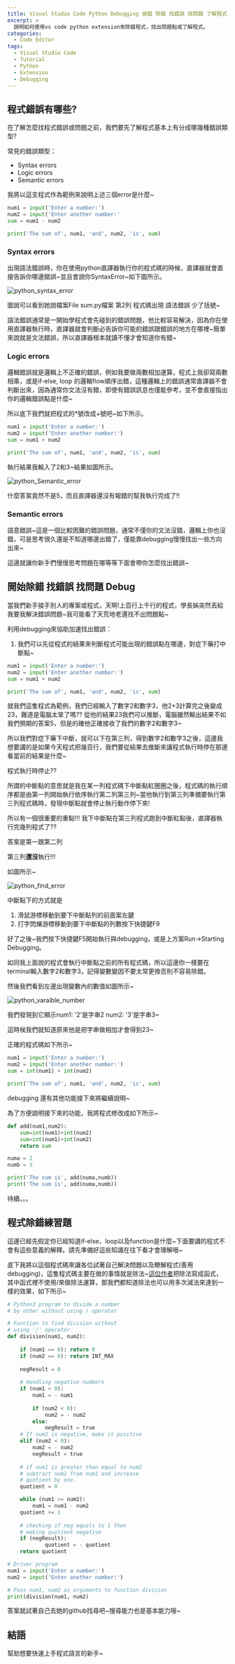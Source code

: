 ```yaml
---
title: Visual Studio Code Python Debugging 偵錯 除錯 找錯誤 找問題 了解程式 方式 教學 
excerpt: >
  說明如何使用vs code python extension來除錯程式，找出問題點或了解程式。
categories:
  - Code Editor
tags:
  - Visual Studio Code
  - Tutorial
  - Python
  - Extension
  - Debugging
---
```

## 程式錯誤有哪些?
在了解怎麼找程式錯誤或問題之前，我們要先了解程式基本上有分成哪幾種錯誤類型?

常見的錯誤類型：
* Syntax errors
* Logic errors
* Semantic errors

我將以這支程式作為範例來說明上述三個error是什麼~

```python
num1 = input('Enter a number:')
num2 = input('Enter another number:'
sum = num1 - num2

print('The sum of', num1, 'and', num2, 'is', sum)
```
### Syntax errors
出現語法錯誤時，你在使用python直譯器執行你的程式碼的時候，直譯器就會直接告訴你哪邊錯誤~並且會說你SyntaxError~如下圖所示。

![python_syntax_error](/assets/images/python_syntax_error.png)

圖說可以看到她說檔案File sum.py檔案 第2列 程式碼出現 語法錯誤 少了括號~

語法錯誤通常是一開始學程式會先碰到的錯誤問題，他比較容易解決，因為你在使用直譯器執行時，直譯器就會判斷必告訴你可能的錯誤跟錯誤的地方在哪裡~簡單來說就是文法錯誤，所以直譯器根本就讀不懂才會知道你有錯~

### Logic errors
邏輯錯誤就是邏輯上不正確的錯誤，例如我要做兩數相加運算，程式上我卻寫兩數相乘，或是if-else, loop 的邏輯flow順序出錯，這種邏輯上的錯誤通常直譯器不會判斷出來，因為通常你文法沒有錯，即使有錯誤訊息也僅能參考，並不會直接指出你的邏輯錯誤點是什麼~

所以底下我們就把程式的*號改成+號吧~如下所示。

```python
num1 = input('Enter a number:')
num2 = input('Enter another number:')
sum = num1 + num2

print('The sum of', num1, 'and', num2, 'is', sum)
```

執行結果我輸入了2和3~結果如圖所示。

![python_Semantic_error](/assets/images/python_Semantic_error.png)

什麼答案竟然不是5，而且直譯器還沒有報錯的幫我執行完成了!!

### Semantic errors
語意錯誤~這是一個比較困難的錯誤問題，通常不僅你的文法沒錯，邏輯上你也沒錯，可是思考很久還是不知道哪邊出錯了，僅能靠debugging慢慢找出一些方向出來~

這邊就讓你新手們慢慢思考問題在哪等等下面會帶你怎麼找出錯誤~

## 開始除錯 找錯誤 找問題 Debug
當我們新手接手別人的專案或程式，天啊!上百行上千行的程式，學長姊突然丟給我要我解決錯誤問題~我可能看了天荒地老還找不出問題點~

利用debugging來協助加速找出錯誤：
1. 我們可以先從程式的結果來判斷程式可能出現的錯誤點在哪邊，對症下藥打中斷點~

```python
num1 = input('Enter a number:')
num2 = input('Enter another number:')
sum = num1 + num2

print('The sum of', num1, 'and', num2, 'is', sum)
```

就我們這隻程式為範例，我們已經輸入了數字2和數字3，他2+3計算完之後變成23，難道是電腦太笨了嗎?? 從他的結果23我們可以推斷，電腦雖然輸出結果不如我們預期的答案5，但是的確他正確接收了我們的數字2和數字3~

所以我們對症下藥下中斷，就可以下在第三列，得到數字2和數字3之後，這邊我想要講的是如果今天程式把幾百行，我們要從結果去推斷來讓程式執行時停在那邊看當前的結果是什麼~

程式執行時停止??

所謂的中斷點的意思就是我在某一列程式碼下中斷點紅圈圈之後，程式碼的執行順序都是由第一列開始執行依序執行第二列第三列~當他執行到第三列準備要執行第三列程式碼時，發現中斷點就會停止執行動作停下來!

所以有一個很重要的重點!!! 我下中斷點在第三列程式跑到中斷紅點後，直譯器執行完幾列程式了??

答案是第一跟第二列

第三列**還沒**執行!!!

如圖所示~

![python_find_error](/assets/images/python_find_error.png)

中斷點下的方式就是
1. 滑鼠游標移動到要下中斷點列的前面案左鍵
2. 打字閃爍游標移動到要下中斷點的列數按下快捷鍵F9

好了之後~我們按下快捷鍵F5開始執行與debugging，或是上方案Run->Starting Debugging。

如同我上面說的程式會執行中斷點之前的所有程式碼，所以這邊你一樣要在terminal輸入數字2和數字3，記得變數變因不要太常更換否則不容易除錯。

然後我們看到左邊出現變數內的數值如圖所示~

![python_varaible_number](/assets/images/python_varaible_number.png)

我們發現到它顯示num1: '2'是字串2 num2: '3'是字串3~

這時候我們就知道原來他是把字串做相加才會得到23~

正確的程式碼如下所示~
```python
num1 = input('Enter a number:')
num2 = input('Enter another number:')
sum = int(num1) + int(num2)

print('The sum of', num1, 'and', num2, 'is', sum)
```

debugging 還有其他功能接下來將繼續說明~

為了方便說明接下來的功能，我將程式修改成如下所示~
```python
def add(num1,num2):
    sum=int(num1)+int(num2)
    sum=int(num1)+int(num2)
    return sum

numa = 2
numb = 3

print('The sum is', add(numa,numb))
print('The sum is', add(numa,numb))
```

待續。。。
## 程式除錯練習題

這邊已經先假定你已經知道if-else、loop以及function是什麼~下面要講的程式不會有這些意義的解釋。請先準備好這些知識在往下看才會理解哦~

底下我將以這個程式碼來讓各位試著自己解決問題以及瞭解程式(善用debugging)，這隻程式碼主要在做的事情就是除法~[這位作者](https://github.com/geekcomputers/Python)把除法寫成函式，其中函式裡不使用/來做除法運算，那我們都知道除法也可以用多次減法來達到一樣的效果，如下所示~
```python
# Python3 program to divide a number 
# by other without using / operator 

# Function to find division without 
# using '/' operator 
def division(num1, num2): 
	
	if (num1 == 0): return 0
	if (num2 == 0): return INT_MAX 
	
	negResult = 0
	
	# Handling negative numbers 
	if (num1 < 0): 
		num1 = - num1 
		
		if (num2 < 0): 
			num2 = - num2 
		else: 
			negResult = true 
	# If num2 is negative, make it positive		
	elif (num2 < 0): 
		num2 = - num2 
		negResult = true 
	
	# if num1 is greater than equal to num2 
	# subtract num2 from num1 and increase 
	# quotient by one. 
	quotient = 0

	while (num1 >= num2): 
		num1 = num1 - num2 
	quotient += 1
	
	# checking if neg equals to 1 then 
	# making quotient negative 
	if (negResult): 
			quotient = - quotient 
	return quotient 

# Driver program 
num1 = input('Enter a number:')
num2 = input('Enter another number:')

# Pass num1, num2 as arguments to function division
print(division(num1, num2)
```

答案就試著自己去她的github找尋吧~搜尋能力也是基本能力哦~

## 結語
幫助想要快速上手程式語言的新手~